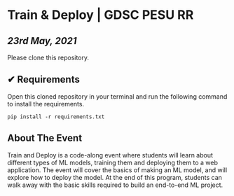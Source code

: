 # Train & Deploy | GDSC PESU RR
## _23rd May, 2021_

Please clone this repository.

## ✔ Requirements

Open this cloned repository in your terminal  and run the following command to install the requirements.

```
pip install -r requirements.txt
```

## About The Event

Train and Deploy is a code-along event where students will learn about different types of ML models, training them and deploying them to a web application. The event will cover the basics of making an ML model, and will explore how to deploy the model. At the end of this program, students can walk away with the basic skills required to build an end-to-end ML project.
